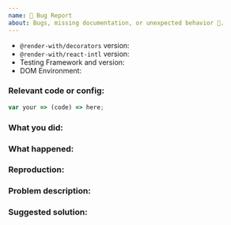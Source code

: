 ```yaml
---
name: 🐛 Bug Report
about: Bugs, missing documentation, or unexpected behavior 🤔.
---
```


<!--

* Please fill out this template with all the relevant information, so we can
  understand what's going on and fix the issue. We appreciate bugs filed and PRs
  submitted!

* Please make sure you're familiar with and follow the instructions in the
  contributing guidelines (found in the CONTRIBUTING.md file).

* We'll probably ask you to submit the fix (after giving some direction). If
  you've never done that before, that's great! Check this free short video
  tutorial to learn how: http://kcd.im/pull-request

-->

- `@render-with/decorators` version:
- `@render-with/react-intl` version:
- Testing Framework and version:
  <!-- are you using jest, mocha, puppeteer, ava? And what version? -->
- DOM Environment:
  <!-- If you're using jsdom (the default with jest), what version? Otherwise, what browser and version are you running tests in? -->

<!--
Keep in mind that if you're using a version of node we don't support that
could also be an issue. Check our package.json file "engines" config for the
supported version.

Also keep in mind that if you're using a version of react we don't support
that could be an issue. Check our package.json file "peerDependencies" config
for the supported version.
-->

### Relevant code or config:

```js
var your => (code) => here;
```

### What you did:

<!-- What you were doing -->

### What happened:

<!-- Please provide the full error message/screenshots/anything -->

### Reproduction:

<!--
If possible, please create a repository that reproduces the issue with the
minimal amount of code possible.
-->

### Problem description:

<!-- Please describe why the current behavior is a problem -->

### Suggested solution:

<!--
It's ok if you don't have a suggested solution, but it really helps if you could
do a little digging to come up with some suggestion of how to improve things.
-->